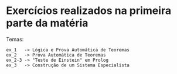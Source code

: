 # Exercícios realizados na primeira parte da matéria

Temas:

    ex_1   -> Lógica e Prova Automática de Teoremas
    ex_2   -> Prova Automática de Teoremas
    ex_2-3 -> "Teste de Einstein" em Prolog
    ex_3   -> Construção de um Sistema Especialista
